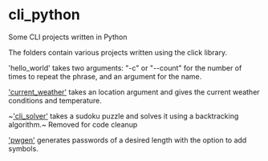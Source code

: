 # cli_python
Some CLI projects written in Python

The folders contain various projects written using the click library.

'hello_world' takes two arguments: "-c" or "--count" for the number of times to repeat the phrase, and an argument for the name.

['current_weather'](https://github.com/oliverchen415/cli_python/blob/master/weather/) takes an location argument and gives the current weather conditions and temperature. 

~['cli_solver'](https://github.com/oliverchen415/cli_python/blob/master/sudoku_python/) takes a sudoku puzzle and solves it using a backtracking algorithm.~
Removed for code cleanup

['pwgen'](https://github.com/oliverchen415/cli_python/tree/master/pwgen) generates passwords of a desired length with the option to add symbols.
